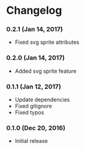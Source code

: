 # Changelog

### 0.2.1 (Jan 14, 2017)

  - Fixed svg sprite attributes

### 0.2.0 (Jan 14, 2017)

  - Added svg sprite feature

### 0.1.1 (Jan 12, 2017)

  - Update dependencies
  - Fixed gitignore
  - Fixed typos

### 0.1.0 (Dec 20, 2016)

  - Initial release
